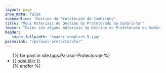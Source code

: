 ```yaml
---
layout: page
show_meta: false
subheadline: "Destino do Protetorado da Sombrinha"
title: "Meus Materiais do Destino do Protetorado da Sombrinha!"
teaser: "Esses são alguns materiais do Destino do Protetorado da Sombrinha que tenho aqui nos meus cacarecos. Fique a vontade para se Servir"
header:
   image_fullwidth: "header_unsplash_5.jpg"
permalink: "/parasol-protectorate/"
---
```

<ul>
    {% for post in site.tags.Parasol-Protectorate %}
    <li><a href="{{ site.url }}{{ post.url }}">{{ post.title }}</a></li>
    {% endfor %}
</ul>
